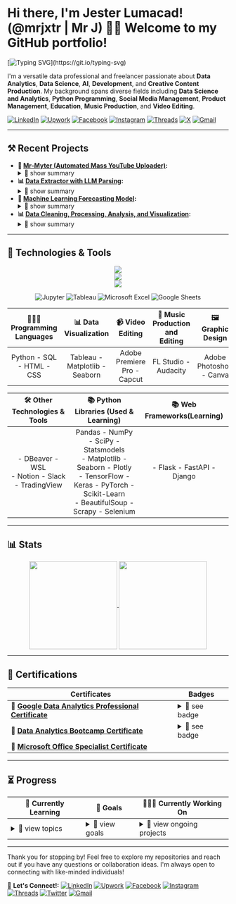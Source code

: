 # Hi there, I'm Jester Lumacad! (@mrjxtr | Mr J) 👋🏼 Welcome to my GitHub portfolio!

[![Typing SVG](https://readme-typing-svg.demolab.com?font=jetbrains+mono&weight=250&size=20&duration=7000&pause=1000&width=1000&lines=Aspiring+Data+Analyst%2C+Data+Scientist+%26+Programmer;Current+freelance+YouTube+Content+Strategist%2C+Manager%2C+%26+SEO+Specialist;Fascinated+about+everything+Data+Science%2C+AI+%26+Development;Aiming+to+solve+tech+problems+through+coding+AI+software;Let+the+journey+begin!)](https://git.io/typing-svg)

I'm a versatile data professional and freelancer passionate about **Data Analytics**, **Data Science**, **AI**, **Development**, and **Creative Content Production**. My background spans diverse fields including **Data Science and Analytics**, **Python Programming**, **Social Media Management**, **Product Management**, **Education**, **Music Production**, and **Video Editing**.

[![LinkedIn](https://img.shields.io/badge/-LinkedIn-0077B5?style=flat-square&logo=linkedin&logoColor=white)](https://www.linkedin.com/in/mrjxtr)
[![Upwork](https://img.shields.io/badge/-Upwork-6fda44?style=flat-square&logo=upwork&logoColor=white)](https://www.upwork.com/freelancers/~01f2fd0e74a0c5055a?mp_source=share)
[![Facebook](https://img.shields.io/badge/-Facebook-1877F2?style=flat-square&logo=facebook&logoColor=white)](https://www.facebook.com/mrjxtr)
[![Instagram](https://img.shields.io/badge/-Instagram-E4405F?style=flat-square&logo=instagram&logoColor=white)](https://www.instagram.com/mrjxtr)
[![Threads](https://img.shields.io/badge/-Threads-000000?style=flat-square&logo=threads&logoColor=white)](https://www.threads.net/@mrjxtr)
[![X](https://img.shields.io/badge/-X-000000?style=flat-square&logo=x&logoColor=white)](https://twitter.com/mrjxtr)
[![Gmail](https://img.shields.io/badge/-Gmail-D14836?style=flat-square&logo=gmail&logoColor=white)](mailto:youremail@gmail.com)

---

## ⚒ **Recent Projects**

- **🤖 [Mr-Myter (Automated Mass YouTube Uploader)](https://github.com/mrjx-dev/mr-myter):** <Details><summary> 👀 show summary </summary> Developed an automated Python tool for bulk YouTube uploads. Designed to save time by automating video and thumbnail uploads, It uses `Selenium WebDriver` to simulate actions in YouTube Studio, streamlining the upload process for content creators. </Details>
- **📊 [Data Extractor with LLM Parsing](https://github.com/mrjxtr/Data_Extractor_LLM_Parser_Project):** <Details><summary> 👀 show summary </summary> Developed a Python-based tool that scrapes clinical trial data from a specified website, processes it using an LLM via OpenRouter API, and exports the results to CSV. The project includes customizable scraping, real-time feedback, and modular design, simplifying data extraction and analysis for researchers. </Details>
- **🔮 [Machine Learning Forecasting Model](https://github.com/mrjxtr/Bike_Rental_Deman_Forecasting_Model):** <Details><summary> 👀 show summary </summary> Built a time series forecasting model using `Scikit-learn`'s `RandomForestRegressor` using `GridSearchCV` to calibrate hyperparameters and `mean_squared_error` and `r2_score` for metrics to predict sales trends for a retail dataset. </Details>
- **📊 [Data Cleaning, Processing, Analysis, and Visualization](https://github.com/mrjxtr/Tokyo_AirBnb_Analysis_Project):** <Details><summary> 👀 show summary </summary> Developed Python scripts using `Pandas` for cleaning and analyzing complex sales data, improving data accuracy by up to 100%. Additionally, created dynamic, interactive dashboards using `Tableau`, `Matplotlib`, and `Seaborn` to effectively communicate data-driven insights. </Details>
---

## 🔧 **Technologies & Tools**


<p align="center">
  <a href="https://skillicons.dev"> 
    <img src="https://skillicons.dev/icons?i=py,sklearn,tensorflow,pytorch,html,css,flask,django,fastapi" />
    <br>
    <img src="https://skillicons.dev/icons?i=vscode,powershell,anaconda,bash,mysql,docker,git,github,stackoverflow" />
    <br>
    <img src="https://skillicons.dev/icons?i=windows,linux,pr,ps,md,obsidian,notion,discord" />
  </a>
</p>

<div align="center">

![Jupyter](https://img.shields.io/badge/-Jupyter-F37626?style=flat-square&logo=Jupyter&logoColor=white)
![Tableau](https://img.shields.io/badge/-Tableau-E97627?style=flat-square&logo=tableau&logoColor=white)
![Microsoft Excel](https://img.shields.io/badge/-Microsoft%20Excel-217346?style=flat-square&logo=microsoft-excel&logoColor=white)
![Google Sheets](https://img.shields.io/badge/-Google%20Sheets-34A853?style=flat-square&logo=google-sheets&logoColor=white)

</div>
  
| **👨🏼‍💻 Programming Languages** | **📊 Data Visualization** | **📹 Video Editing** | **🎵 Music Production and Editing** | **🖼 Graphic Design** | **⏺ Recording and Streaming** |
| :---: | :---: | :---: | :---: | :---: | :---: |
| Python - SQL - HTML - CSS | Tableau - Matplotlib - Seaborn | Adobe Premiere Pro - Capcut | FL Studio - Audacity | Adobe Photoshop - Canva | OBS

<div align="center">

| 🛠️ **Other Technologies & Tools** | 📚 **Python Libraries (Used & Learning)** | 📚 **Web Frameworks(Learning)** |
| :---: | :---: | :---: |
| - DBeaver - WSL </br> - Notion - Slack </br> - TradingView | Pandas - NumPy - SciPy - Statsmodels </br> - Matplotlib - Seaborn - Plotly </br> - TensorFlow - Keras - PyTorch - Scikit-Learn </br> - BeautifulSoup - Scrapy - Selenium | - Flask - FastAPI - Django

</div>

---

## 📊 **Stats**

<div align="center">
  <a href="https://github.com/mrjxtr?tab=repositories">
    <img height=200 align="center" src="https://github-readme-stats.vercel.app/api?username=mrjxtr&theme=apprentice&hide_rank=true&show_icons=true" />
  </a>
  <a href="https://github.com/mrjxtr?tab=repositories">
    <img height=200 align="center" src="https://github-readme-stats.vercel.app/api/top-langs/?username=mrjxtr&size_weight=0&count_weight=25&theme=apprentice&layout=compact&langs_count=4&card_width=270" />
  </a>
</div>

---

## 📜 **Certifications**

<div align="center" style="max-width: 800px;">

| Certificates | Badges |
|-------------|---------|
| 📃 **[Google Data Analytics Professional Certificate](https://github.com/mrjxtr/mrjxtr/blob/20d92d2e889f23ad816ed1d443a625a7b8c07a54/certificates/Coursera%20T2UI8QFOSZ4I.pdf)** | <details><summary>👀 see badge</summary><img src="https://github.com/mrjxtr/mrjxtr/blob/20d92d2e889f23ad816ed1d443a625a7b8c07a54/certificates/google-data-analytics-professional-certificate.2.png" alt="Credly Verified" width="125" height="auto"></details> |
| 📃 **[Data Analytics Bootcamp Certificate](https://github.com/mrjxtr/mrjxtr/blob/20d92d2e889f23ad816ed1d443a625a7b8c07a54/certificates/Data%20Analytics%20Bootcamp%20Certificate.png)** | <details><summary>👀 see badge</summary><img src="https://github.com/mrjxtr/mrjxtr/blob/20d92d2e889f23ad816ed1d443a625a7b8c07a54/certificates/Verified%20Analytics%20Bootcamp%20Certification.png" alt="BY: ALEXANDER BREGERG" width="125" height="auto"></details> |
| 📃 **[Microsoft Office Specialist Certificate](https://github.com/mrjxtr/mrjxtr/blob/20d92d2e889f23ad816ed1d443a625a7b8c07a54/certificates/Cert780122712425.pdf)** |  |

</div>

---

## ⏳ **Progress**

<div align="center" style="max-width: 800px;">

| 🌱 **Currently Learning** | 🎯 **Goals** | 👨🏼‍💻 **Currently Working On** |
| --- | --- | --- |
| <details> <summary>👀 view topics </summary> - 🧠 **Data Science, AI, & Development:** Building expertise in AI engineering, machine learning algorithms, data modeling, and statistical analysis to develop software solutions that solve real-world problems and enable data-driven decision-making, while also learning R. </details> | <details> <summary>👀 view goals </summary> - **💼 Build a Data Analytics / AI Data Science Consultation Service:** Offering personalized insights and data-driven solutions on Upwork. <br/>- **📈 Become a Data Analyst and Evolve into a Data Scientist:** Focus on mastering AI, machine learning, data modeling, and predictive analysis to solve complex business problems and drive strategic decision-making. </details> | <details> <summary>👀 view ongoing projects </summary> - 🤖 **[Mr-Myter (Mass YouTube Uploader)](https://github.com/mrjx-dev/mr-myter):** Creating a bot that will automatically upload YouTube Videos in bulk. <br/> - 🧠  **[LLM Report Generator](https://github.com/mrjxtr/LLM_Report_Generator):** Creating a digital product powered by LLMs to generate comprehensive reports based on input data </details> |

</div>

---

Thank you for stopping by! Feel free to explore my repositories and reach out if you have any questions or collaboration ideas. I'm always open to connecting with like-minded individuals!

📝 **Let's Connect!:**
[![LinkedIn](https://img.shields.io/badge/-LinkedIn-0077B5?style=flat-square&logo=linkedin&logoColor=white)](https://www.linkedin.com/in/mrjxtr)
[![Upwork](https://img.shields.io/badge/-Upwork-6fda44?style=flat-square&logo=upwork&logoColor=white)](https://www.upwork.com/freelancers/~01f2fd0e74a0c5055a?mp_source=share)
[![Facebook](https://img.shields.io/badge/-Facebook-1877F2?style=flat-square&logo=facebook&logoColor=white)](https://www.facebook.com/mrjxtr)
[![Instagram](https://img.shields.io/badge/-Instagram-E4405F?style=flat-square&logo=instagram&logoColor=white)](https://www.instagram.com/mrjxtr)
[![Threads](https://img.shields.io/badge/-Threads-000000?style=flat-square&logo=threads&logoColor=white)](https://www.threads.net/@mrjxtr)
[![Twitter](https://img.shields.io/badge/-Twitter-1DA1F2?style=flat-square&logo=twitter&logoColor=white)](https://twitter.com/mrjxtr)
[![Gmail](https://img.shields.io/badge/-Gmail-D14836?style=flat-square&logo=gmail&logoColor=white)](mailto:youremail@gmail.com)

<!---
mrjxtr/mrjxtr is a ✨ special ✨ repository because its `README.md` (this file) appears on your GitHub profile.
You can click the Preview link to take a look at your changes.
--->
